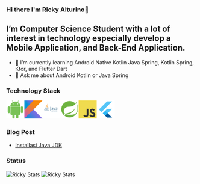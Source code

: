 ### Hi there I'm Ricky Alturino👋
##  I’m Computer Science Student with a lot of interest in technology especially develop a Mobile Application, and Back-End Application.

- 🌱 I’m currently learning Android Native Kotlin Java Spring, Kotlin Spring, Ktor, and Flutter Dart
- 💬 Ask me about Android Kotlin or Java Spring

### Technology Stack
<a href="https://github.com/topics/android">
  <img align="left" alt="Android" width="48px" height="48px" src="https://raw.githubusercontent.com/github/explore/80688e429a7d4ef2fca1e82350fe8e3517d3494d/topics/android/android.png" />
</a>

<a href="https://github.com/JetBrains/kotlin">
  <img align="left" alt="Kotlin" width="48px" height="48px" src="https://raw.githubusercontent.com/github/explore/80688e429a7d4ef2fca1e82350fe8e3517d3494d/topics/kotlin/kotlin.png" />
</a>

<a href="https://github.com/topics/java">
  <img align="left" alt="Java" width="48px" height="48px" src="https://raw.githubusercontent.com/github/explore/80688e429a7d4ef2fca1e82350fe8e3517d3494d/topics/java/java.png" />
</a>

<a href="https://github.com/spring-projects/spring-boot">
  <img align="left" alt="Spring Boot" width="48px" height="48px" src="https://raw.githubusercontent.com/github/explore/80688e429a7d4ef2fca1e82350fe8e3517d3494d/topics/spring-boot/spring-boot.png" />  
</a>

<a href="https://github.com/topics/javascript">
  <img align="left" alt="Javascript" width="48px" height="48px" src="https://raw.githubusercontent.com/github/explore/80688e429a7d4ef2fca1e82350fe8e3517d3494d/topics/javascript/javascript.png" />  
</a>

<a href="https://github.com/flutter/flutter">
  <img align="left" alt="Flutter" width="48px" height="48px" src="https://raw.githubusercontent.com/github/explore/cebd63002168a05a6a642f309227eefeccd92950/topics/flutter/flutter.png" />  
</a>

<br/>
<br/>
<br/>

### Blog Post
<!-- BLOG-POST-LIST:START -->
- [Installasi Java JDK](https://onirutla.medium.com/installasi-java-jdk-ec701beeb5cb?source=rss-d9d81c918cc9------2)
<!-- BLOG-POST-LIST:END -->

### Status
<img align="center" alt="Ricky Stats" src="https://github-readme-stats.vercel.app/api?username=onirutlA&theme=dark&show_icons=true&hide_border=false" />
<img align="center" alt="Ricky Stats" src="https://github-readme-stats.vercel.app/api/top-langs/?username=onirutlA&theme=dark&show_icons=true&layout=compact"/>
